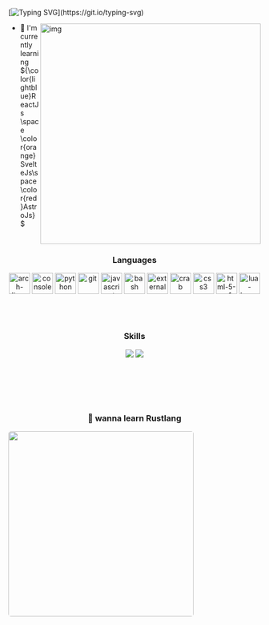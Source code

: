<!-- ![](https://i.imgur.com/dMEjCBP.gif) 
![](https://github.com/karimdev96/karimdev96/blob/main/chillMario.gif)
-->
<!--
<p align="center">
<img  src="https://github.com/krovuxdev/krovuxdev/assets/62192487/8e49f5d2-27cf-4534-b340-8edecdabe950" width="500" alt="png" />
</p>
<p align="center">
<img  src="https://github.com/krovuxdev/krovuxdev/assets/62192487/6e242a3a-d5c8-458c-9292-0fe308326349" width="800" alt="png" />
</p>
-->
<!--
<img src="https://github.com/karimdev96/karimdev96/blob/main/chillMario.gif" alt="Mario.gif"/>
-->
<!-- ![](https://images-wixmp-ed30a86b8c4ca887773594c2.wixmp.com/f/c83c004e-1370-4756-88e5-4071de797088/dfredg5-0a60e875-646e-4d6c-bb91-73086f012808.gif?token=eyJ0eXAiOiJKV1QiLCJhbGciOiJIUzI1NiJ9.eyJzdWIiOiJ1cm46YXBwOjdlMGQxODg5ODIyNjQzNzNhNWYwZDQxNWVhMGQyNmUwIiwiaXNzIjoidXJuOmFwcDo3ZTBkMTg4OTgyMjY0MzczYTVmMGQ0MTVlYTBkMjZlMCIsIm9iaiI6W1t7InBhdGgiOiJcL2ZcL2M4M2MwMDRlLTEzNzAtNDc1Ni04OGU1LTQwNzFkZTc5NzA4OFwvZGZyZWRnNS0wYTYwZTg3NS02NDZlLTRkNmMtYmI5MS03MzA4NmYwMTI4MDguZ2lmIn1dXSwiYXVkIjpbInVybjpzZXJ2aWNlOmZpbGUuZG93bmxvYWQiXX0.LGN_eGL7dT0xRj4oRbyRRVay-pHbyiXHru7YoVPcRro) -->
<!-- 
<p align="center" text-align="center" style="background:red;">
 
<img src="https://i.imgur.com/ffFepgy.gif?size=800" width="40">
<img  align="center" width="900" src="https://readme-typing-svg.demolab.com?font=Fira+Code&size=18&pause=1000&color=AADDF7&random=false&width=1015&lines=I'm+krovuxdev;In+every+line+of+code%2C++a+Rustacean+finds+poetry+in+precision+and+beauty+in+efficiency." alt="arch-linux"/>

<img src="https://i.imgur.com/ffFepgy.gif?size=800" width="42">
</p> -->

[![Typing SVG](https://readme-typing-svg.demolab.com?font=Fira+Code&size=18&pause=1000&color=AADDF7&random=false&width=1015&lines=I'm+krovuxdev;In+every+line+of+code%2C++a+Rustacean+finds+poetry+in+precision+and+beauty+in+efficiency.)](https://git.io/typing-svg)


<img src="https://github.com/krovuxdev/krovuxdev/assets/62192487/fa3dc7c1-975d-4c2c-85cf-898dbc601cd9" alt="img" align="right" width="440px">


- 🌱 I'm currently learning ${\color{lightblue}ReactJs \space \color{orange}SvelteJs\space \color{red}AstroJs}$


<!-- -->



<!--<h2><img src="https://github.com/karimdev96/karimdev96/blob/main/oqw2m1d7bjna1.gif" width="35" style="border-radius:5px;"> I know 
 <li>Back-End(Django)</li>
 <li>Front-end(html,js,css)</li>
 <h2/>
-->

<br>
<h3 align=center>Languages</h3>
<p align=center>
<img width="42" src="https://img.icons8.com/material-outlined/384/498fe1/arch-linux.png" alt="arch-linux"/>
<img width="42" src="https://img.icons8.com/sf-ultralight/100/fa314a/console.png" alt="console"/>
<img width="42" src="https://img.icons8.com/ios-filled/384/498fe1/python.png" alt="python"/>
<img width="42" src="https://img.icons8.com/ios-filled/384/fa314a/git.png" alt="git"/>
<img width="42" src="https://img.icons8.com/ios-filled/384/498fe1/javascript.png" alt="javascript"/>
<img width="42" src="https://img.icons8.com/small/384/fa314a/bash.png" alt="bash"/>
 <img width="42" src="https://img.icons8.com/external-tal-revivo-bold-tal-revivo/96/498fe1/external-django-a-high-level-python-web-framework-that-encourages-rapid-development-logo-bold-tal-revivo.png" alt="external-django-a-high-level-python-web-framework-that-encourages-rapid-development-logo-bold-tal-revivo"/>
 <img width="42"  src="https://img.icons8.com/glyph-neue/64/fa314a/crab.png" alt="crab"/>
 <img width="42" src="https://img.icons8.com/ios-filled/384/498fe1/css3.png" alt="css3"/>
 <img width="42" src="https://img.icons8.com/ios-filled/384/fa314a/html-5--v1.png" alt="html-5--v1"/>
 <img width="42" src="https://img.icons8.com/ios-filled/384/498fe1/lua-language.png" alt="lua-language"/>
</p>
<br><br>
<h3 align=center>Skills</h3>
<div align =center>
<img src="https://skillicons.dev/icons?i=linux,neovim" />
<img src="https://github.com/krovuxdev/krovuxdev/assets/62192487/8511b5c1-f389-4539-9696-8ee0add04bc0">
</div>
<br>
<br>
<br>
<br>
<br>
<h3 align=center>💊 wanna learn Rustlang</h3>
<img src="https://user-images.githubusercontent.com/74038190/213910845-af37a709-8995-40d6-be59-724526e3c3d7.gif" width="370" style="border-radius:5px;">

<!-- ### Socials                  
<p align="left"> <a href="https://www.github.com/karimdev96" target="_blank" rel="noreferrer"><img src="https://raw.githubusercontent.com/danielcranney/readme-generator/main/public/icons/socials/github-dark.svg" width="32" height="32" /></a></p> -->

<!-- <b>Top Repositories</b>
<div width="100%"><a href="https://github.com/karimdev96/dotfiles" align="left"><img align="left" width="45%" src="https://github-readme-stats.vercel.app/api/pin/?username=karimdev96&repo=dotfiles&title_color=10b981&text_color=ffffff&icon_color=0891b2&bg_color=1c1917&hide_border=true&locale=en" /></a><a href="https://github.com/karimdev96/Proyecto" align="right"><img align="left" width="45%" src="https://github-readme-stats.vercel.app/api/pin/?username=karimdev96&repo=Proyecto&title_color=10b981&text_color=ffffff&icon_color=0891b2&bg_color=1c1917&hide_border=true&locale=en" /></a></div>
<br><br><br><br><br><br>
<div width="100%" align="center"><a href="https://github.com/karimdev96/changevolume" align="left"><img align="left" width="45%" src="https://github-readme-stats.vercel.app/api/pin/?username=karimdev96&repo=changevolume&title_color=10b981&text_color=ffffff&icon_color=0891b2&bg_color=1c1917&hide_border=true&locale=en" /></a><a href="https://github.com/karimdev96/triqui" align="right"><img align="left" width="45%" src="https://github-readme-stats.vercel.app/api/pin/?username=karimdev96&repo=triqui&title_color=10b981&text_color=ffffff&icon_color=0891b2&bg_color=1c1917&hide_border=true&locale=en" /></a></div>
 -->


